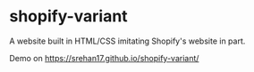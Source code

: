 # shopify-variant

A website built in HTML/CSS imitating Shopify's website in part.

Demo on https://srehan17.github.io/shopify-variant/
